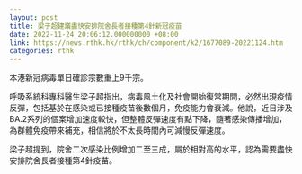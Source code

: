 ```yaml
---
layout: post
title: 梁子超建議盡快安排院舍長者接種第4針新冠疫苗
date: 2022-11-24 20:06:12.000000000 +08:00
link: https://news.rthk.hk/rthk/ch/component/k2/1677089-20221124.htm
categories: rthk
---
```


本港新冠病毒單日確診宗數重上9千宗。

呼吸系統科專科醫生梁子超指出，病毒風土化及社會開始復常期間，必然出現疫情反彈，包括基於在感染或已接種疫苗後數個月，免疫能力會衰減。他說，近日涉及BA.2系列的個案增加速度較快，但整體反彈速度有點下降，隨著感染傳播增加，為群體免疫帶來補充，相信將於不太長時間內可減慢反彈速度。

梁子超提到，院舍二次感染比例增加二至三成，屬於相對高的水平，認為需要盡快安排院舍長者接種第4針疫苗。
